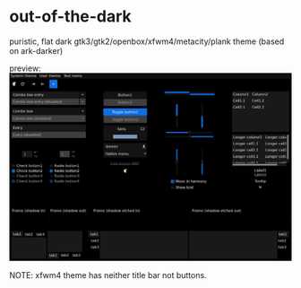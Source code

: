 # out-of-the-dark

puristic, flat dark gtk3/gtk2/openbox/xfwm4/metacity/plank theme (based on ark-darker)

preview:  
<img src="screenshots/screenshot-01.png" width="550">

NOTE: xfwm4 theme has neither title bar not buttons.
